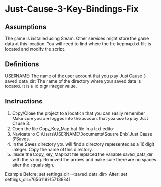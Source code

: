# Just-Cause-3-Key-Bindings-Fix

## Assumptions
The game is installed using Steam.  Other services might store the game data at this location.  You will need to find where the file kepmap.txt file is located and modify the script. 

## Definitions
USERNAME: The name of the user account that you play Just Cause 3
saved_data_dir: The name of the directory where your saved data is located.  It is a 16 digit integer value.

## Instructions
1. Copy/Clone the project to a location that you can easily remember.  Make sure you are logged into the account that you use to play Just Cause 3.
2. Open the file Copy_Key_Map.bat file in a text editor
3. Navigate to C:\Users\USERNAME\Documents\Square Enix\Just Cause 3\Saves\.
4. In the Saves directory you will find a directory represented as a 16 digit integer.  Copy the name of this directory.
5. Inside the Copy_Key_Map.bat file replaced the variable saved_data_dir with the string.  Removed the arrows and make sure there are no spaces after the equals sign.

Example
Before: set settings_dir=<saved_data_dir>
After: set settings_dir=76561199157138841

